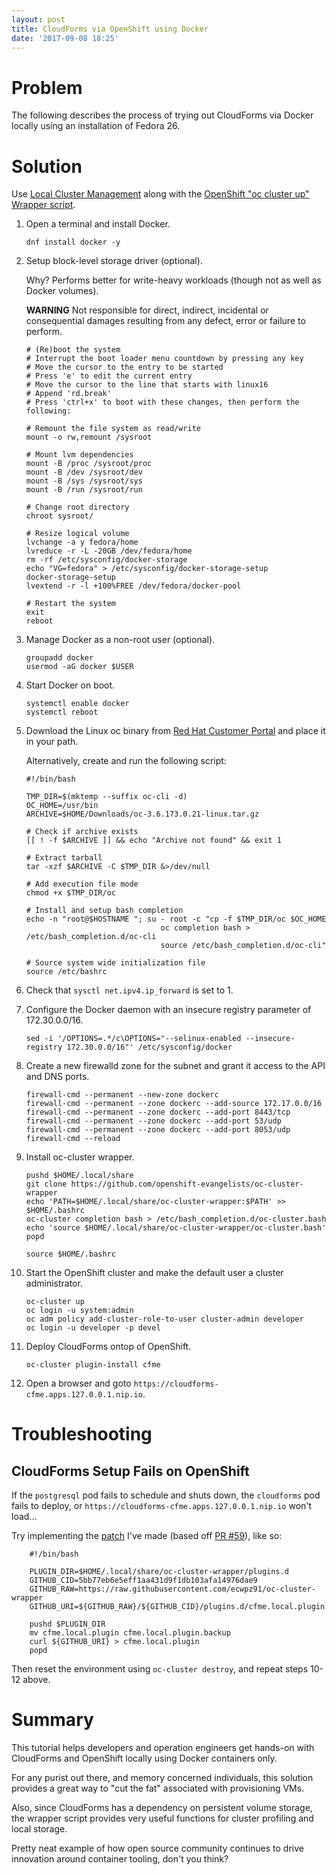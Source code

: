 ```yaml
---
layout: post
title: CloudForms via OpenShift using Docker
date: '2017-09-08 18:25'
---
```


# Problem

The following describes the process of trying out CloudForms via Docker locally using an installation of Fedora 26.

# Solution

Use [Local Cluster Management][1] along with the [OpenShift "oc cluster up" Wrapper script][2].

1. Open a terminal and install Docker.

       dnf install docker -y

2. Setup block-level storage driver (optional).

   Why? Performs better for write-heavy workloads (though not as well as Docker volumes).

   **WARNING** Not responsible for direct, indirect, incidental or consequential damages resulting from any defect, error or failure to perform.

       # (Re)boot the system
       # Interrupt the boot loader menu countdown by pressing any key
       # Move the cursor to the entry to be started
       # Press 'e' to edit the current entry
       # Move the cursor to the line that starts with linux16
       # Append 'rd.break'
       # Press 'ctrl+x' to boot with these changes, then perform the following:

       # Remount the file system as read/write
       mount -o rw,remount /sysroot

       # Mount lvm dependencies
       mount -B /proc /sysroot/proc
       mount -B /dev /sysroot/dev
       mount -B /sys /sysroot/sys
       mount -B /run /sysroot/run

       # Change root directory
       chroot sysroot/

       # Resize logical volume
       lvchange -a y fedora/home
       lvreduce -r -L -20GB /dev/fedora/home
       rm -rf /etc/sysconfig/docker-storage
       echo "VG=fedora" > /etc/sysconfig/docker-storage-setup
       docker-storage-setup
       lvextend -r -l +100%FREE /dev/fedora/docker-pool

       # Restart the system
       exit
       reboot

3. Manage Docker as a non-root user (optional).

       groupadd docker
       usermod -aG docker $USER

4. Start Docker on boot.

       systemctl enable docker
       systemctl reboot

5. Download the Linux oc binary from [Red Hat Customer Portal][3] and place it in your path.

   Alternatively, create and run the following script:

       #!/bin/bash

       TMP_DIR=$(mktemp --suffix oc-cli -d)
       OC_HOME=/usr/bin
       ARCHIVE=$HOME/Downloads/oc-3.6.173.0.21-linux.tar.gz

       # Check if archive exists
       [[ ! -f $ARCHIVE ]] && echo "Archive not found" && exit 1

       # Extract tarball
       tar -xzf $ARCHIVE -C $TMP_DIR &>/dev/null

       # Add execution file mode
       chmod +x $TMP_DIR/oc

       # Install and setup bash completion
       echo -n "root@$HOSTNAME "; su - root -c "cp -f $TMP_DIR/oc $OC_HOME
                                     oc completion bash > /etc/bash_completion.d/oc-cli
                                     source /etc/bash_completion.d/oc-cli"

       # Source system wide initialization file
       source /etc/bashrc

6. Check that `sysctl net.ipv4.ip_forward` is set to 1.

7. Configure the Docker daemon with an insecure registry parameter of 172.30.0.0/16.

       sed -i '/OPTIONS=.*/c\OPTIONS="--selinux-enabled --insecure-registry 172.30.0.0/16"' /etc/sysconfig/docker

8. Create a new firewalld zone for the subnet and grant it access to the API and DNS ports.

       firewall-cmd --permanent --new-zone dockerc
       firewall-cmd --permanent --zone dockerc --add-source 172.17.0.0/16
       firewall-cmd --permanent --zone dockerc --add-port 8443/tcp
       firewall-cmd --permanent --zone dockerc --add-port 53/udp
       firewall-cmd --permanent --zone dockerc --add-port 8053/udp
       firewall-cmd --reload

9. Install oc-cluster wrapper.

       pushd $HOME/.local/share
       git clone https://github.com/openshift-evangelists/oc-cluster-wrapper
       echo 'PATH=$HOME/.local/share/oc-cluster-wrapper:$PATH' >> $HOME/.bashrc
       oc-cluster completion bash > /etc/bash_completion.d/oc-cluster.bash
       echo 'source $HOME/.local/share/oc-cluster-wrapper/oc-cluster.bash'
       popd

       source $HOME/.bashrc

10. Start the OpenShift cluster and make the default user a cluster administrator.

        oc-cluster up
        oc login -u system:admin
        oc adm policy add-cluster-role-to-user cluster-admin developer
        oc login -u developer -p devel

11. Deploy CloudForms ontop of OpenShift.

        oc-cluster plugin-install cfme

12. Open a browser and goto `https://cloudforms-cfme.apps.127.0.0.1.nip.io`.

# Troubleshooting

## CloudForms Setup Fails on OpenShift

If the `postgresql` pod fails to schedule and shuts down, the `cloudforms` pod fails to deploy, or `https://cloudforms-cfme.apps.127.0.0.1.nip.io` won't load...

Try implementing the [patch][4] I've made (based off [PR #59][5]), like so:

        #!/bin/bash

        PLUGIN_DIR=$HOME/.local/share/oc-cluster-wrapper/plugins.d
        GITHUB_CID=5bb77eb6e5eff1aa431d9f1db103afa14976dae9
        GITHUB_RAW=https://raw.githubusercontent.com/ecwpz91/oc-cluster-wrapper
        GITHUB_URI=${GITHUB_RAW}/${GITHUB_CID}/plugins.d/cfme.local.plugin

        pushd $PLUGIN_DIR
        mv cfme.local.plugin cfme.local.plugin.backup
        curl ${GITHUB_URI} > cfme.local.plugin
        popd

Then reset the environment using `oc-cluster destroy`, and repeat steps 10-12 above.

# Summary

This tutorial helps developers and operation engineers get hands-on with CloudForms and OpenShift locally using Docker containers only.

For any purist out there, and memory concerned individuals, this solution provides a great way to "cut the fat" associated with provisioning VMs.

Also, since CloudForms has a dependency on persistent volume storage, the wrapper script provides very useful functions for cluster profiling and local storage.

Pretty neat example of how open source community continues to drive innovation around container tooling, don't you think?

[1]: https://github.com/openshift/origin/blob/master/docs/cluster_up_down.md#linux
[2]: https://github.com/openshift-evangelists/oc-cluster-wrapper
[3]: https://access.redhat.com/downloads/content/290
[4]: https://github.com/openshift-evangelists/oc-cluster-wrapper/compare/master...ecwpz91:master#diff-dc69f8a6772962ea80798d5ada35e9b7
[5]: https://github.com/openshift-evangelists/oc-cluster-wrapper/pull/59
